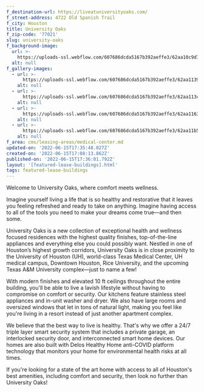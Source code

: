 ```yaml
---
f_destination-url: https://liveatuniversityoaks.com/
f_street-address: 4722 Old Spanish Trail
f_city: Houston
title: University Oaks
f_zip-code: '77021'
slug: university-oaks
f_background-image:
  url: >-
    https://uploads-ssl.webflow.com/607686dcda5167b392aeffe3/62aa10c9d708d28691fb8f07_view_driveway_2-1080x1080-040720-opt.jpeg
  alt: null
f_gallery-images:
  - url: >-
      https://uploads-ssl.webflow.com/607686dcda5167b392aeffe3/62aa11397147dcbff50d8aa2_Living_Kitchen_View_001_26.11.2020-1-1080x1080-opt.jpg
    alt: null
  - url: >-
      https://uploads-ssl.webflow.com/607686dcda5167b392aeffe3/62aa113ce097bb91fee3c593_Dog_Park_View-1080x1080-040720-opt.jpeg
    alt: null
  - url: >-
      https://uploads-ssl.webflow.com/607686dcda5167b392aeffe3/62aa116303c8d7c42cd9bbae_view3_grill-area-1080x1080-040720-opt.jpeg
    alt: null
  - url: >-
      https://uploads-ssl.webflow.com/607686dcda5167b392aeffe3/62aa11b595756006b9a5b47c_UO-Living_Kitchen_View_02_26.11.2020-700x400-opt.jpg
    alt: null
f_area: cms/leasing-areas/medical-center.md
updated-on: '2022-06-15T17:35:48.027Z'
created-on: '2022-06-15T17:08:13.862Z'
published-on: '2022-06-15T17:36:01.792Z'
layout: '[featured-lease-buildings].html'
tags: featured-lease-buildings
---
```


Welcome to University Oaks, where comfort meets wellness.  

Imagine yourself living a life that is so healthy and restorative that it leaves you feeling refreshed and ready to take on anything. Imagine having access to all of the tools you need to make your dreams come true—and then some.  

University Oaks is a new collection of exceptional health and wellness focused residences with the highest quality finishes, top-of-the-line appliances and everything else you could possibly want. Nestled in one of Houston’s highest growth corridors, University Oaks is in close proximity to the University of Houston (UH), world-class Texas Medical Center, UH medical campus, Downtown Houston, Rice University, and the upcoming Texas A&M University complex—just to name a few!  

With modern finishes and elevated 10 ft ceilings throughout the entire building, you'll be able to live a lavish lifestyle without having to compromise on comfort or security. Our kitchens feature stainless steel appliances and in-unit washer and dryer. We also have large rooms and oversized windows that let in tons of natural light, making you feel like you're living in a resort instead of just another apartment complex.  

We believe that the best way to live is healthy. That's why we offer a 24/7 triple layer smart security system that includes a private garage, an interlocked security door, and interconnected smart home devices. Our homes are also built with Delos Healthy Home anti-COVID platform technology that monitors your home for environmental health risks at all times.  

If you're looking for a state of the art home with access to all of Houston's best amenities, including comfort and security, then look no further than University Oaks!
